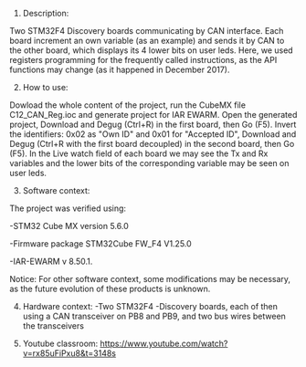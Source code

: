 1. Description:

Two STM32F4 Discovery boards communicating by CAN interface. Each board increment an own variable (as an example) and
sends it by CAN to the other board, which displays its 4 lower bits on user leds. 
Here, we used registers programming for the frequently called instructions, as the API functions may change (as it happened in December 2017). 

2. How to use:

Dowload the whole content of the project, run the CubeMX file C12_CAN_Reg.ioc and generate project for IAR EWARM. 
Open the generated project, Download and Degug (Ctrl+R) in the first board, then Go (F5). 
Invert the identifiers: 0x02 as "Own ID" and 0x01 for "Accepted ID", Download  and Degug (Ctrl+R with the first board decoupled)  in the second board, then Go (F5). 
In the Live watch field of each board we may see the Tx and Rx variables and the lower bits of the corresponding variable may be seen on user leds. 

3. Software context:

The project was verified using:

-STM32 Cube MX version 5.6.0

-Firmware package STM32Cube FW_F4 V1.25.0

-IAR-EWARM v 8.50.1.

Notice: For other software context, some modifications may be necessary, as the future evolution of these products is unknown.

4. Hardware context:
-Two STM32F4 -Discovery boards, each of then using a CAN transceiver on PB8 and PB9, and two bus wires between the transceivers

5. Youtube classroom: https://www.youtube.com/watch?v=rx85uFiPxu8&t=3148s
